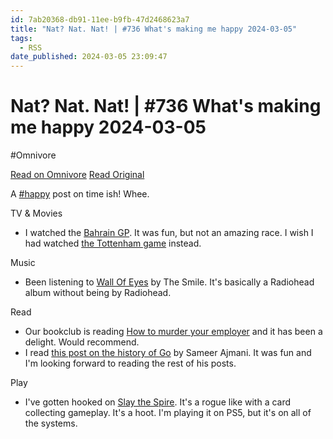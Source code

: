 ```yaml
---
id: 7ab20368-db91-11ee-b9fb-47d2468623a7
title: "Nat? Nat. Nat! | #736 What's making me happy 2024-03-05"
tags:
  - RSS
date_published: 2024-03-05 23:09:47
---
```


# Nat? Nat. Nat! | #736 What's making me happy 2024-03-05
#Omnivore

[Read on Omnivore](https://omnivore.app/me/nat-nat-nat-736-what-s-making-me-happy-2024-03-05-18e12d38975)
[Read Original](https://writing.natwelch.com/post/736)



A [#happy](https:&#x2F;&#x2F;writing.natwelch.com&#x2F;tag&#x2F;happy) post on time ish! Whee.

TV &amp; Movies

* I watched the [Bahrain GP](https:&#x2F;&#x2F;www.formula1.com&#x2F;en&#x2F;racing&#x2F;2024&#x2F;Bahrain.html). It was fun, but not an amazing race. I wish I had watched [the Tottenham game](https:&#x2F;&#x2F;youtu.be&#x2F;2obL4gtlHC0?si&#x3D;6eNJB2RuMmAq3dKr) instead.

Music

* Been listening to [Wall Of Eyes](https:&#x2F;&#x2F;open.spotify.com&#x2F;album&#x2F;6PdPOv5ybKZ9ZuGMk5iGZd?si&#x3D;PkHghlcASauHzZxkkJCqmQ) by The Smile. It&#39;s basically a Radiohead album without being by Radiohead.

Read

* Our bookclub is reading [How to murder your employer](https:&#x2F;&#x2F;www.goodreads.com&#x2F;en&#x2F;book&#x2F;show&#x2F;61272658) and it has been a delight. Would recommend.
* I read [this post on the history of Go](https:&#x2F;&#x2F;www.linkedin.com&#x2F;pulse&#x2F;gos-early-growth-2012-2016-sameer-ajmani-oxtjc&#x2F;) by Sameer Ajmani. It was fun and I&#39;m looking forward to reading the rest of his posts.

Play

* I&#39;ve gotten hooked on [Slay the Spire](https:&#x2F;&#x2F;en.wikipedia.org&#x2F;wiki&#x2F;Slay%5Fthe%5FSpire). It&#39;s a rogue like with a card collecting gameplay. It&#39;s a hoot. I&#39;m playing it on PS5, but it&#39;s on all of the systems.